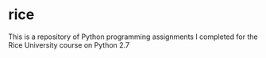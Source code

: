 # rice
This is a repository of Python programming assignments I completed for the Rice University course on Python 2.7
